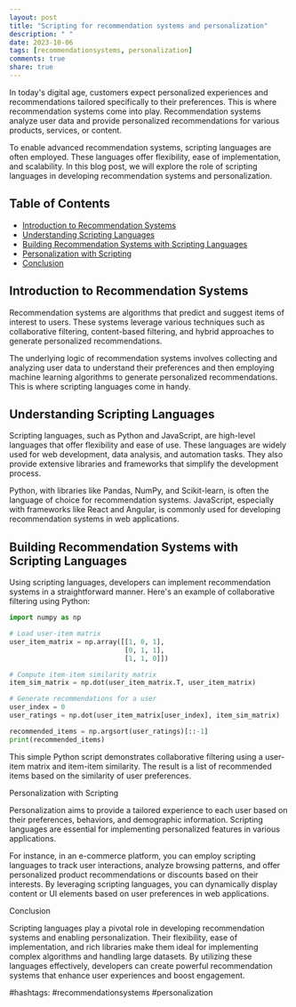 ```yaml
---
layout: post
title: "Scripting for recommendation systems and personalization"
description: " "
date: 2023-10-06
tags: [recommendationsystems, personalization]
comments: true
share: true
---
```


In today's digital age, customers expect personalized experiences and recommendations tailored specifically to their preferences. This is where recommendation systems come into play. Recommendation systems analyze user data and provide personalized recommendations for various products, services, or content.

To enable advanced recommendation systems, scripting languages are often employed. These languages offer flexibility, ease of implementation, and scalability. In this blog post, we will explore the role of scripting languages in developing recommendation systems and personalization.

## Table of Contents
- [Introduction to Recommendation Systems](#introduction-to-recommendation-systems)
- [Understanding Scripting Languages](#understanding-scripting-languages)
- [Building Recommendation Systems with Scripting Languages](#building-recommendation-systems-with-scripting-languages)
- [Personalization with Scripting](#personalization-with-scripting)
- [Conclusion](#conclusion)

## Introduction to Recommendation Systems

Recommendation systems are algorithms that predict and suggest items of interest to users. These systems leverage various techniques such as collaborative filtering, content-based filtering, and hybrid approaches to generate personalized recommendations.

The underlying logic of recommendation systems involves collecting and analyzing user data to understand their preferences and then employing machine learning algorithms to generate personalized recommendations. This is where scripting languages come in handy.

## Understanding Scripting Languages

Scripting languages, such as Python and JavaScript, are high-level languages that offer flexibility and ease of use. These languages are widely used for web development, data analysis, and automation tasks. They also provide extensive libraries and frameworks that simplify the development process.

Python, with libraries like Pandas, NumPy, and Scikit-learn, is often the language of choice for recommendation systems. JavaScript, especially with frameworks like React and Angular, is commonly used for developing recommendation systems in web applications.

## Building Recommendation Systems with Scripting Languages

Using scripting languages, developers can implement recommendation systems in a straightforward manner. Here's an example of collaborative filtering using Python:

```python
import numpy as np

# Load user-item matrix
user_item_matrix = np.array([[1, 0, 1],
                             [0, 1, 1],
                             [1, 1, 0]])

# Compute item-item similarity matrix
item_sim_matrix = np.dot(user_item_matrix.T, user_item_matrix)

# Generate recommendations for a user
user_index = 0
user_ratings = np.dot(user_item_matrix[user_index], item_sim_matrix)

recommended_items = np.argsort(user_ratings)[::-1]
print(recommended_items)
```

This simple Python script demonstrates collaborative filtering using a user-item matrix and item-item similarity. The result is a list of recommended items based on the similarity of user preferences.

Personalization with Scripting

Personalization aims to provide a tailored experience to each user based on their preferences, behaviors, and demographic information. Scripting languages are essential for implementing personalized features in various applications.

For instance, in an e-commerce platform, you can employ scripting languages to track user interactions, analyze browsing patterns, and offer personalized product recommendations or discounts based on their interests. By leveraging scripting languages, you can dynamically display content or UI elements based on user preferences in web applications.

Conclusion

Scripting languages play a pivotal role in developing recommendation systems and enabling personalization. Their flexibility, ease of implementation, and rich libraries make them ideal for implementing complex algorithms and handling large datasets. By utilizing these languages effectively, developers can create powerful recommendation systems that enhance user experiences and boost engagement.

#hashtags: #recommendationsystems #personalization